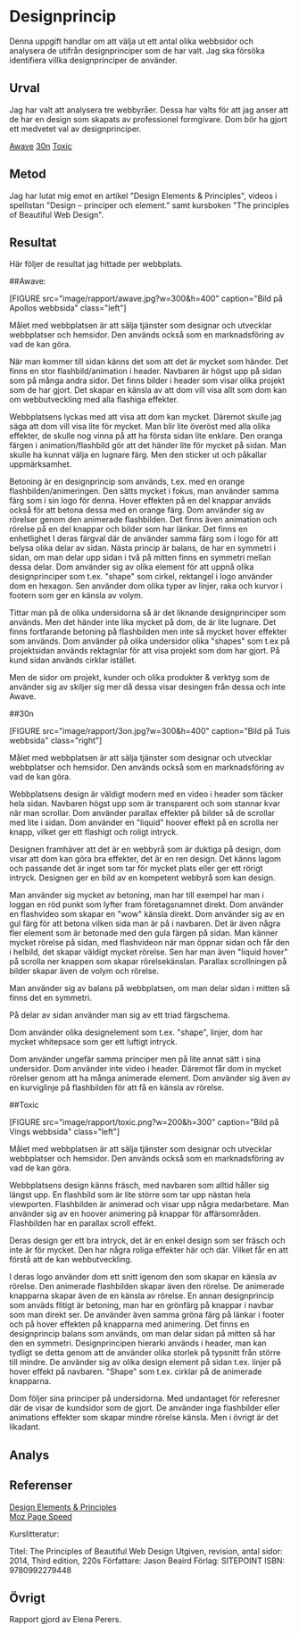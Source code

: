 ---
---
Designprincip
=========================

Denna uppgift handlar om att välja ut ett antal olika webbsidor och analysera de utifrån designprinciper som de har valt. Jag ska försöka identifiera villka designprinciper de använder.

Urval
-----------------------

Jag har valt att analysera tre webbyråer. Dessa har valts för att jag anser att de har en design som skapats av professionel formgivare. Dom bör ha gjort ett medvetet val av designprinciper.

[Awave](https://www.awave.se/)
[30n](https://3on.se/)
[Toxic](https://www.toxic.se/)

Metod
-----------------------

Jag har lutat mig emot en artikel "Design Elements & Principles", videos i spellistan "Design – principer och element." samt kursboken "The principles of Beautiful Web Design".

Resultat
-----------------------

Här följer de resultat jag hittade per webbplats.

##Awave:

[FIGURE src="image/rapport/awave.jpg?w=300&h=400" caption="Bild på Apollos webbsida" class="left"]

Målet med webbplatsen är att sälja tjänster som designar och utvecklar webbplatser och hemsidor. Den används också som en marknadsföring av vad de kan göra.

När man kommer till sidan känns det som att det är mycket som händer. Det finns en stor flashbild/animation i header. Navbaren är högst upp på sidan som på många andra sidor. Det finns bilder i header som visar olika projekt som de har gjort. Det skapar en känsla av att dom vill visa allt som dom kan om webbutveckling med alla flashiga effekter.

Webbplatsens lyckas med att visa att dom kan mycket. Däremot skulle jag säga att dom vill visa lite för mycket. Man blir lite överöst med alla olika effekter, de skulle nog vinna på att ha första sidan lite enklare. Den oranga färgen i animation/flashbild gör att det händer lite för mycket på sidan. Man skulle ha kunnat välja en lugnare färg. Men den sticker ut och påkallar uppmärksamhet.

Betoning är en designprincip som används, t.ex. med en orange flashbilden/animeringen. Den sätts mycket i fokus, man använder samma färg som i sin logo för denna. Hover effekten på en del knappar anväds också för att betona dessa med en orange färg.
Dom använder sig av rörelser genom den animerade flashbilden. Det finns även animation och rörelse på en del knappar och bilder som har länkar.
Det finns en enhetlighet I deras färgval där de använder samma färg som i logo för att belysa olika delar av sidan.
Nästa princip är balans, de har en symmetri i sidan, om man delar upp sidan i två på mitten finns en symmetri mellan dessa delar.
Dom använder sig av olika element för att uppnå olika designprinciper som t.ex. "shape" som cirkel, rektangel i logo använder dom en hexagon. Sen använder dom olika typer av linjer, raka och kurvor i footern som ger en känsla av volym.

Tittar man på de olika undersidorna så är det liknande designprinciper som används. Men det händer inte lika mycket på dom, de är lite lugnare. Det finns fortfarande betoning på flashbilden men inte så mycket hover effekter som används.
Dom använder på olika undersidor olika "shapes" som t.ex på projektsidan används rektagnlar för att visa projekt som dom har gjort. På kund sidan används cirklar istället.

Men de sidor om projekt, kunder och olika produkter & verktyg som de använder sig av skiljer sig mer då dessa visar desingen från dessa och inte Awave.

##30n

[FIGURE src="image/rapport/3on.jpg?w=300&h=400" caption="Bild på Tuis webbsida" class="right"]

Målet med webbplatsen är att sälja tjänster som designar och utvecklar webbplatser och hemsidor. Den används också som en marknadsföring av vad de kan göra.

Webbplatsens design är väldigt modern med en video i header som täcker hela sidan. Navbaren högst upp som är transparent och som stannar kvar när man scrollar. Dom använder parallax effekter på bilder så de scrollar med lite i sidan. Dom använder en "liquid" hoover effekt på en scrolla ner knapp, vilket ger ett flashigt och roligt intryck.

Designen framhäver att det är en webbyrå som är duktiga på design, dom visar att dom kan göra bra effekter, det är en ren design. Det känns lagom och passande det är inget som tar för mycket plats eller ger ett rörigt intryck. Designen ger en bild av en kompetent webbyrå som kan design.

Man använder sig mycket av betoning, man har till exempel har man i loggan en röd punkt som lyfter fram företagsnamnet direkt. Dom använder en flashvideo som skapar en "wow" känsla direkt. Dom använder sig av en gul färg för att betona vilken sida man är på i navbaren. Det är även några fler element som är betonade med den gula färgen på sidan.
Man känner mycket rörelse på sidan, med flashvideon när man öppnar sidan och får den i helbild, det skapar väldigt mycket rörelse. Sen har man även "liquid hover" på scrolla ner knappen som skapar rörelsekänslan.
Parallax scrollningen på bilder skapar även de volym och rörelse.

Man använder sig av balans på webbplatsen, om man delar sidan i mitten så finns det en symmetri.

På delar av sidan använder man sig av ett triad färgschema.

Dom använder olika designelement som t.ex. "shape", linjer, dom har mycket whitepsace som ger ett luftigt intryck.

Dom använder ungefär samma principer men på lite annat sätt i sina undersidor. Dom använder inte video i header. Däremot får dom in mycket rörelser genom att ha många animerade element. Dom använder sig även av en kurviglinje på flashbilden för att få en känsla av rörelse.


##Toxic

[FIGURE src="image/rapport/toxic.png?w=200&h=300" caption="Bild på Vings webbsida" class="left"]

Målet med webbplatsen är att sälja tjänster som designar och utvecklar webbplatser och hemsidor. Den används också som en marknadsföring av vad de kan göra.

Webbplatsens design känns fräsch, med navbaren som alltid håller sig längst upp. En flashbild som är lite större som tar upp nästan hela viewporten. Flashbilden är animerad och visar upp några medarbetare. Man använder sig av en hoover animering på knappar för affärsområden. Flashbilden har en parallax scroll effekt.

Deras design ger ett bra intryck, det är en enkel design som ser fräsch och inte är för mycket. Den har några roliga effekter här och där. Vilket får en att förstå att de kan webbutveckling.

I deras logo använder dom ett snitt igenom den som skapar en känsla av rörelse. Den animerade flashbilden skapar även den rörelse. De animerade knapparna skapar även de en känsla av rörelse.
En annan designprincip som anväds flitigt är betoning, man har en grönfärg på knappar i navbar som man direkt ser. De använder även samma gröna färg på länkar i footer och på hover effekten på knapparna med animering.
Det finns en designprincip balans som används, om man delar sidan på mitten så har den en symmetri.
Designprincipen hierarki används i header, man kan tydligt se detta genom att de använder olika storlek på typsnitt från större till mindre.
De använder sig av olika design element på sidan t.ex. linjer på hover effekt på navbaren. "Shape" som t.ex. cirklar på de animerade knapparna.

Dom följer sina principer på undersidorna. Med undantaget för referesner där de visar de kundsidor som de gjort.
De använder inga flashbilder eller animations effekter som skapar mindre rörelse känsla. Men i övrigt är det likadant.


Analys
-----------------------



Referenser
-----------------------

[Design Elements & Principles](https://www.canva.com/learn/design-elements-principles/)  
[Moz Page Speed](https://moz.com/learn/seo/page-speed)

Kurslitteratur:

Titel: The Principles of Beautiful Web Design
Utgiven, revision, antal sidor: 2014, Third edition, 220s
Författare: Jason Beaird
Förlag: SITEPOINT
ISBN: 9780992279448

Övrigt
-----------------------

Rapport gjord av Elena Perers.
